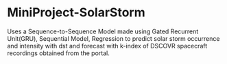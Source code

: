 # MiniProject-SolarStorm
Uses a Sequence-to-Sequence Model made using Gated Recurrent Unit(GRU), Sequential Model, Regression to predict solar storm occurrence and intensity with dst and forecast with k-index of DSCOVR spacecraft recordings obtained from the portal.
